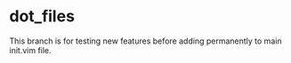 # dot_files
This branch is for testing new features before adding permanently to main init.vim file.
